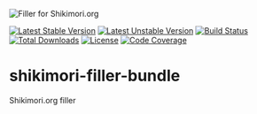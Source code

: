 ![Filler for Shikimori.org](http://anime-db.org/bundles/animedboffsite/images/shikimori.org.png)

[![Latest Stable Version](https://poser.pugx.org/anime-db/shikimori-filler-bundle/v/stable.png)](https://packagist.org/packages/anime-db/shikimori-filler-bundle)
[![Latest Unstable Version](https://poser.pugx.org/anime-db/shikimori-filler-bundle/v/unstable.png)](https://packagist.org/packages/anime-db/shikimori-filler-bundle)
[![Build Status](https://travis-ci.org/anime-db/shikimori-filler-bundle.svg?branch=master)](https://travis-ci.org/anime-db/shikimori-filler-bundle)
[![Total Downloads](https://poser.pugx.org/anime-db/shikimori-filler-bundle/downloads.png)](https://packagist.org/packages/anime-db/shikimori-filler-bundle)
[![License](https://poser.pugx.org/anime-db/shikimori-filler-bundle/license.png)](https://packagist.org/packages/anime-db/shikimori-filler-bundle)
[![Code Coverage](https://scrutinizer-ci.com/g/anime-db/shikimori-filler-bundle/badges/coverage.png?b=master)](https://scrutinizer-ci.com/g/anime-db/shikimori-filler-bundle/?branch=master)

shikimori-filler-bundle
=======================

Shikimori.org filler